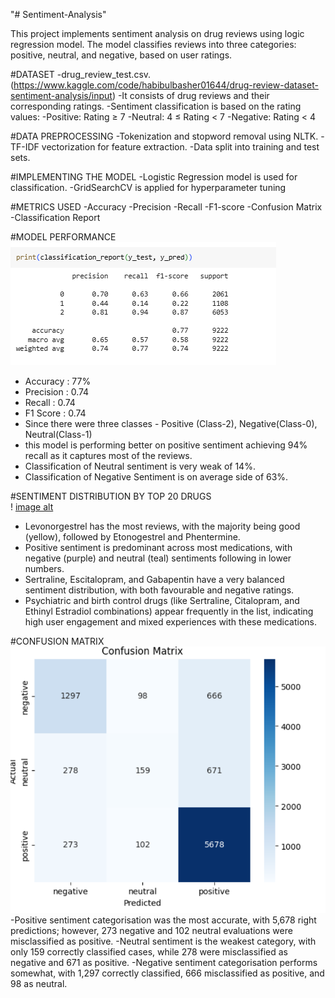"# Sentiment-Analysis" 

This project implements sentiment analysis on drug reviews using logic regression model. The model classifies reviews into three categories: positive, neutral, and negative, based on user ratings.

#DATASET
-drug_review_test.csv. (https://www.kaggle.com/code/habibulbasher01644/drug-review-dataset-sentiment-analysis/input)
-It consists of drug reviews and their corresponding ratings.
-Sentiment classification is based on the rating values:
  -Positive: Rating ≥ 7
  -Neutral: 4 ≤ Rating < 7
  -Negative: Rating < 4

#DATA PREPROCESSING
-Tokenization and stopword removal using NLTK.
-TF-IDF vectorization for feature extraction.
-Data split into training and test sets.

#IMPLEMENTING THE MODEL
-Logistic Regression model is used for classification.
-GridSearchCV is applied for hyperparameter tuning

#METRICS USED
-Accuracy
-Precision
-Recall
-F1-score
-Confusion Matrix
-Classification Report

#MODEL PERFORMANCE 
![image alt](https://github.com/pulipakav1/Sentiment-Analysis/blob/main/Classification%20Report.png?raw=true)
- Accuracy : 77%
- Precision : 0.74
- Recall : 0.74
- F1 Score : 0.74
- Since there were three classes - Positive (Class-2), Negative(Class-0), Neutral(Class-1)
- this model is performing better on positive sentiment achieving 94% recall as it captures most of the reviews. 
- Classification of Neutral sentiment is very weak of 14%.
- Classification of Negative Sentiment is on average side of 63%.

#SENTIMENT DISTRIBUTION BY TOP 20 DRUGS  
! [image alt](https://github.com/pulipakav1/Sentiment-Analysis/blob/da67588f8bd7d11d641ec97b42878378747c78f6/Sentiment%20Distribution%20by%20top%2020%20drugs.png)
- Levonorgestrel has the most reviews, with the majority being good (yellow), followed by Etonogestrel and Phentermine.
- Positive sentiment is predominant across most medications, with negative (purple) and neutral (teal) sentiments following in lower numbers.
- Sertraline, Escitalopram, and Gabapentin have a very balanced sentiment distribution, with both favourable and negative ratings.
- Psychiatric and birth control drugs (like Sertraline, Citalopram, and Ethinyl Estradiol combinations) appear frequently in the list, indicating high user engagement and mixed experiences with these medications.

#CONFUSION MATRIX
![image alt](https://github.com/pulipakav1/Sentiment-Analysis/blob/21568610d14f126d2bf8ea6cd0786f425d8d73c0/confusion%20matrix.png)
-Positive sentiment categorisation was the most accurate, with 5,678 right predictions; however, 273 negative and 102 neutral evaluations were misclassified as positive.
-Neutral sentiment is the weakest category, with only 159 correctly classified cases, while 278 were misclassified as negative and 671 as positive.
-Negative sentiment categorisation performs somewhat, with 1,297 correctly classified, 666 misclassified as positive, and 98 as neutral.


